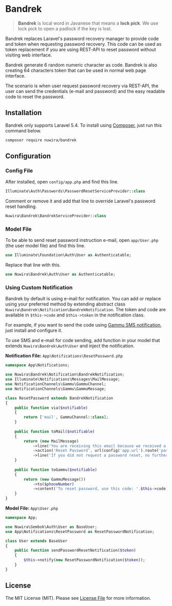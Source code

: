 # Bandrek

> **Bandrek** is local word in Javanese that means a **lock pick**. We use lock pick to open a padlock if the key is lost.

Bandrek replaces Laravel's password recovery manager to provide code and token when requesting password recovery. This code can be used as token replacement if you are using REST-API to reset password without visiting web interface.
 
Bandrek generate 6 random numeric character as code. Bandrek is also creating 64 characters token that can be used in normal web page interface.

The scenario is when user request password recovery via REST-API, the user can send the credentials (e-mail and password) and the easy readable code to reset the password.

## Installation

Bandrek only supports Laravel 5.4. To install using [Composer](https://getcomposer.org/), just run this command below.

```bash
composer require nuwira/bandrek
```

## Configuration

### Config File
After installed, open `config/app.php` and find this line.
```php
Illuminate\Auth\Passwords\PasswordResetServiceProvider::class
``` 
Comment or remove it and add that line to override Laravel's password reset handling.

```php
Nuwira\Bandrek\BandrekServiceProvider::class
```

### Model File

To be able to send reset password instruction e-mail, open `app/User.php` (the user model file) and find this line.

```php
use Illuminate\Foundation\Auth\User as Authenticatable;
```
Replace that line with this.

```php
use Nuwira\Bandrek\Auth\User as Authenticatable;
```

### Using Custom Notification

Bandrek by default is using e-mail for notification. You can add or replace using your preferred method by extending abstract class `Nuwira\Bandrek\Notification\BandrekNotification`. The token and code are available in `$this->code` and `$this->token` in the notification class.

For example, if you want to send the code using [Gammu SMS notification](https://github.com/laravel-notification-channels/gammu), just install and configure it.

To use SMS and e-mail for code sending, add function in your model that extends `Nuwira\Bandrek\Auth\User` and inject the notification.

**Notification File:** `App\Notifications\ResetPassword.php`

```php
namespace App\Notifications;

use Nuwira\Bandrek\Notification\BandrekNotification;
use Illuminate\Notifications\Messages\MailMessage;
use NotificationChannels\Gammu\GammuChannel;
use NotificationChannels\Gammu\GammuMessage;

class ResetPassword extends BandrekNotification
{
    public function via($notifiable)
    {
        return ['mail', GammuChannel::class];
    }
    
    public function toMail($notifiable)
    {
        return (new MailMessage)
            ->line('You are receiving this email because we received a password reset request for your account.')
            ->action('Reset Password', url(config('app.url').route('password.reset', $this->token, false)))
            ->line('If you did not request a password reset, no further action is required.');
    }
    
    public function toGammu($notifiable)
    {
        return (new GammuMessage())
            ->to($phoneNumber)
            ->content('To reset password, use this code: '.$this->code);
    }
}
```

**Model File:** `App\User.php`

```php
namespace App;

use Nuwira\Gembok\Auth\User as BaseUser;
use App\Notifications\ResetPassword as ResetPasswordNotification;

class User extends BaseUser
{
    public function sendPasswordResetNotification($token)
    {
        $this->notify(new ResetPasswordNotification($token));
    }
}
```
 
## License

The MIT License (MIT). Please see [License File](LICENSE.md) for more information.